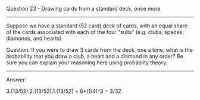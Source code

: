 Question 23 - Drawing cards from a standard deck, once more
________________________________________
Suppose we have a standard (52 card) deck of cards, with an equal share of the cards associated with each of the four "suits" 
(e.g. clubs, spades, diamonds, and hearts)

Question: If you were to draw 3 cards from the deck, one a time, what is the probability that 
you draw a club, a heart and a diamond in any order? Be sure you can explain your reasoning here using probablity theory.


_____________________________________  

Answer:  
  
3.(13/52).2.(13/52).1.(13/52) = 6*(1/4)^3 = 3/32
